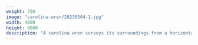 ```yaml
---
weight: 750
image: "carolina-wren/20230504-1.jpg"
width: 4000
height: 4000
description: "A carolina wren surveys its surroundings from a horizontal bough<br/>f/6.3, 1/320, 300.0 mm, iso400"
---
```

